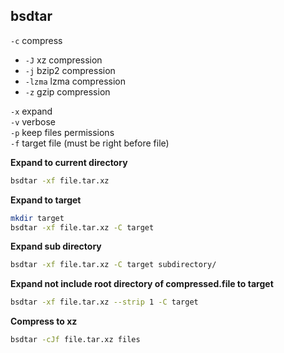 bsdtar
---

`-c` compress
- `-J` xz compression
- `-j` bzip2 compression
- `-lzma` lzma compression
- `-z` gzip compression

`-x` expand  
`-v` verbose  
`-p` keep files permissions  
`-f` target file (must be right before file)  

**Expand to current directory**  
```sh
bsdtar -xf file.tar.xz
```

**Expand to target**
```sh
mkdir target
bsdtar -xf file.tar.xz -C target
```

**Expand sub directory**
```sh
bsdtar -xf file.tar.xz -C target subdirectory/
```

**Expand not include root directory of compressed.file to target**
```sh
bsdtar -xf file.tar.xz --strip 1 -C target
```

**Compress to xz**  
```sh
bsdtar -cJf file.tar.xz files
```
